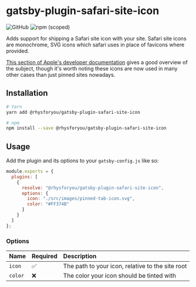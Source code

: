 # gatsby-plugin-safari-site-icon

![GitHub](https://img.shields.io/github/license/rhysforyou/gatsby-plugin-safari-site-icon.svg?style=flat-square) ![npm (scoped)](https://img.shields.io/npm/v/@rhysforyou/gatsby-plugin-safari-site-icon.svg?style=flat-square)

Adds support for shipping a Safari site icon with your site. Safari site icons
are monochrome, SVG icons which safari uses in place of favicons where provided.

[This section of Apple's developer documentation][docs] gives a good overview of
the subject, though it's worth noting these icons are now used in many other
cases than just pinned sites nowadays.

[docs]: https://developer.apple.com/library/archive/documentation/AppleApplications/Reference/SafariWebContent/pinnedTabs/pinnedTabs.html

## Installation

```sh
# Yarn
yarn add @rhysforyou/gatsby-plugin-safari-site-icon

# npm
npm install --save @rhysforyou/gatsby-plugin-safari-site-icon
```

## Usage

Add the plugin and its options to your `gatsby-config.js` like so:

```js
module.exports = {
  plugins: [
    {
      resolve: "@rhysforyou/gatsby-plugin-safari-site-icon",
      options: {
        icon: "./src/images/pinned-tab-icon.svg",
        color: "#FF374B"
      }
    }
  ]
};
```

### Options

| Name    | Required | Description                                      |
| :------ | :------- | :----------------------------------------------- |
| `icon`  | ✅       | The path to your icon, relative to the site root |
| `color` | ❌       | The color your icon should be tinted with        |

